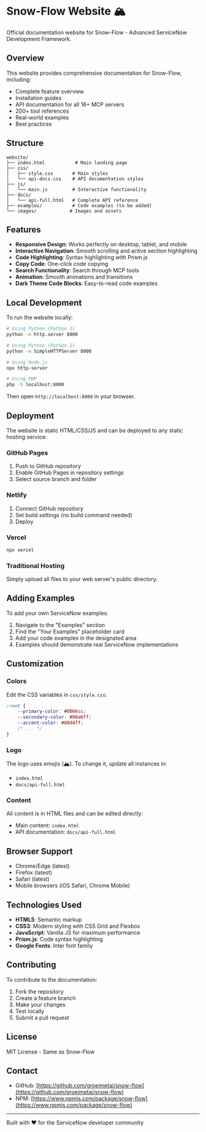 # Snow-Flow Website 🏔️

Official documentation website for Snow-Flow - Advanced ServiceNow Development Framework.

## Overview

This website provides comprehensive documentation for Snow-Flow, including:
- Complete feature overview
- Installation guides
- API documentation for all 16+ MCP servers
- 200+ tool references
- Real-world examples
- Best practices

## Structure

```
website/
├── index.html           # Main landing page
├── css/
│   ├── style.css       # Main styles
│   └── api-docs.css    # API documentation styles
├── js/
│   └── main.js         # Interactive functionality
├── docs/
│   └── api-full.html   # Complete API reference
├── examples/           # Code examples (to be added)
└── images/            # Images and assets
```

## Features

- **Responsive Design**: Works perfectly on desktop, tablet, and mobile
- **Interactive Navigation**: Smooth scrolling and active section highlighting
- **Code Highlighting**: Syntax highlighting with Prism.js
- **Copy Code**: One-click code copying
- **Search Functionality**: Search through MCP tools
- **Animation**: Smooth animations and transitions
- **Dark Theme Code Blocks**: Easy-to-read code examples

## Local Development

To run the website locally:

```bash
# Using Python (Python 3)
python -m http.server 8000

# Using Python (Python 2)
python -m SimpleHTTPServer 8000

# Using Node.js
npx http-server

# Using PHP
php -S localhost:8000
```

Then open `http://localhost:8000` in your browser.

## Deployment

The website is static HTML/CSS/JS and can be deployed to any static hosting service:

### GitHub Pages
1. Push to GitHub repository
2. Enable GitHub Pages in repository settings
3. Select source branch and folder

### Netlify
1. Connect GitHub repository
2. Set build settings (no build command needed)
3. Deploy

### Vercel
```bash
npx vercel
```

### Traditional Hosting
Simply upload all files to your web server's public directory.

## Adding Examples

To add your own ServiceNow examples:

1. Navigate to the "Examples" section
2. Find the "Your Examples" placeholder card
3. Add your code examples in the designated area
4. Examples should demonstrate real ServiceNow implementations

## Customization

### Colors
Edit the CSS variables in `css/style.css`:

```css
:root {
    --primary-color: #0066cc;
    --secondary-color: #00a6ff;
    --accent-color: #00d4ff;
    /* ... */
}
```

### Logo
The logo uses emojis (🏔️). To change it, update all instances in:
- `index.html`
- `docs/api-full.html`

### Content
All content is in HTML files and can be edited directly:
- Main content: `index.html`
- API documentation: `docs/api-full.html`

## Browser Support

- Chrome/Edge (latest)
- Firefox (latest)
- Safari (latest)
- Mobile browsers (iOS Safari, Chrome Mobile)

## Technologies Used

- **HTML5**: Semantic markup
- **CSS3**: Modern styling with CSS Grid and Flexbox
- **JavaScript**: Vanilla JS for maximum performance
- **Prism.js**: Code syntax highlighting
- **Google Fonts**: Inter font family

## Contributing

To contribute to the documentation:

1. Fork the repository
2. Create a feature branch
3. Make your changes
4. Test locally
5. Submit a pull request

## License

MIT License - Same as Snow-Flow

## Contact

- GitHub: [https://github.com/groeimetai/snow-flow](https://github.com/groeimetai/snow-flow)
- NPM: [https://www.npmjs.com/package/snow-flow](https://www.npmjs.com/package/snow-flow)

---

Built with ❤️ for the ServiceNow developer community